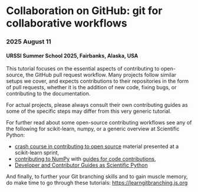 # Collaboration on GitHub: git for collaborative workflows

### 2025 August 11
#### URSSI Summer School 2025, Fairbanks, Alaska, USA


This tutorial focuses on the essential aspects of contributing to open-source, the GitHub pull request workflow.
Many projects follow similar setups we cover, and expects contributions to their repositories in the form of pull requests,
whether it is the addition of new code, fixing bugs, or contributing to the documentation.

For actual projects, please always consult their own contributing guides as some of the specific steps may differ from this very generic tutorial.

For further read about some open-source contributing workflows see any of the following for scikit-learn, numpy, or a generic overview at Scientific Python:

* [crash course in contributing to open source](https://sites.google.com/view/nyc-2020-scikit-sprint) material presented at a scikit-learn sprint,
* [contributing to NumPy](https://numpy.org/contribute/) with [guides for code contributions](https://numpy.org/devdocs/dev/index.html#development-process-summary),
* [Developer and Contributor Guides as Scientific Python](https://learn.scientific-python.org/)

And finally, to further your Git branching skills and to gain muscle memory, do make time to go through these tutorials: https://learngitbranching.js.org
